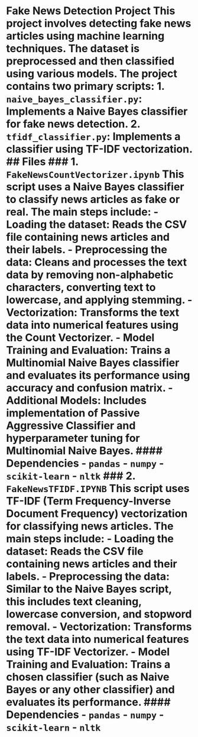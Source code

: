 # Fake News Detection Project This project involves detecting fake news articles using machine learning techniques. The dataset is preprocessed and then classified using various models. The project contains two primary scripts: 1. **`naive_bayes_classifier.py`**: Implements a Naive Bayes classifier for fake news detection. 2. **`tfidf_classifier.py`**: Implements a classifier using TF-IDF vectorization. ## Files ### 1. `FakeNewsCountVectorizer.ipynb` This script uses a Naive Bayes classifier to classify news articles as fake or real. The main steps include: - **Loading the dataset**: Reads the CSV file containing news articles and their labels. - **Preprocessing the data**: Cleans and processes the text data by removing non-alphabetic characters, converting text to lowercase, and applying stemming. - **Vectorization**: Transforms the text data into numerical features using the Count Vectorizer. - **Model Training and Evaluation**: Trains a Multinomial Naive Bayes classifier and evaluates its performance using accuracy and confusion matrix. - **Additional Models**: Includes implementation of Passive Aggressive Classifier and hyperparameter tuning for Multinomial Naive Bayes. #### Dependencies - `pandas` - `numpy` - `scikit-learn` - `nltk` ### 2. `FakeNewsTFIDF.IPYNB` This script uses TF-IDF (Term Frequency-Inverse Document Frequency) vectorization for classifying news articles. The main steps include: - **Loading the dataset**: Reads the CSV file containing news articles and their labels. - **Preprocessing the data**: Similar to the Naive Bayes script, this includes text cleaning, lowercase conversion, and stopword removal. - **Vectorization**: Transforms the text data into numerical features using TF-IDF Vectorizer. - **Model Training and Evaluation**: Trains a chosen classifier (such as Naive Bayes or any other classifier) and evaluates its performance. #### Dependencies - `pandas` - `numpy` - `scikit-learn` - `nltk`
